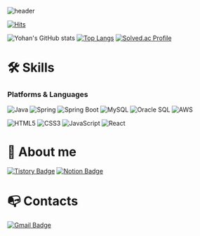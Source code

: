 ![header](https://capsule-render.vercel.app/api?type=transparent&color=auto&height=120&section=header&text=Hi%20there)

[![Hits](https://hits.seeyoufarm.com/api/count/incr/badge.svg?url=https%3A%2F%2Fgithub.com%2Fjkim6115&count_bg=%2379C83D&title_bg=%23555555&icon=&icon_color=%23E7E7E7&title=views&edge_flat=false)](https://hits.seeyoufarm.com)

![Yohan's GitHub stats](https://github-readme-stats.vercel.app/api?username=jkim6115&show_icons=true&bg_color=00000000) [![Top Langs](https://github-readme-stats.vercel.app/api/top-langs/?username=jkim6115&layout=compact)](https://github.com/jkim6115/github-readme-stats) [![Solved.ac Profile](http://mazassumnida.wtf/api/v2/generate_badge?boj=jkim6115)](https://solved.ac/jkim6115/)

# 🛠️ Skills
### Platforms & Languages
![Java](https://img.shields.io/badge/Java-007396.svg?&style=for-the-badge&logo=Java&logoColor=white)
![Spring](https://img.shields.io/badge/Spring-6DB33F.svg?&style=for-the-badge&logo=Spring&logoColor=white)
![Spring Boot](https://img.shields.io/badge/spring%20boot-6DB33F.svg?&style=for-the-badge&logo=springboot&logoColor=white)
![MySQL](https://img.shields.io/badge/MySQL-4479A1.svg?&style=for-the-badge&logo=MySQL&logoColor=white)
![Oracle SQL](https://img.shields.io/badge/Oracle%20SQL-F80000.svg?&style=for-the-badge&logo=Oracle&logoColor=white)
![AWS](https://img.shields.io/badge/AWS-232F3E.svg?&style=for-the-badge&logo=amazonaws&logoColor=white)

![HTML5](https://img.shields.io/badge/HTML5-E34F26.svg?&style=for-the-badge&logo=HTML5&logoColor=white)
![CSS3](https://img.shields.io/badge/CSS3-1572B6.svg?&style=for-the-badge&logo=CSS3&logoColor=white)
![JavaScript](https://img.shields.io/badge/JavaScript-F7DF1E.svg?&style=for-the-badge&logo=JavaScript&logoColor=white)
![React](https://img.shields.io/badge/React-61DAFB.svg?&style=for-the-badge&logo=React&logoColor=white)

# 💫 About me
[![Tistory Badge](http://img.shields.io/badge/Tistory-orange?style=for-the-badge&logo=Tistory&link=https://yhkim1.tistory.com/)](https://yhkim1.tistory.com/)
[![Notion Badge](https://img.shields.io/badge/Notion-000000?style=for-the-badge&logo=Notion&logoColor=white&link=https://serious-maple-bad.notion.site/87283530f9af4cf78f49392711905998)](https://serious-maple-bad.notion.site/87283530f9af4cf78f49392711905998)

# 📭 Contacts
[![Gmail Badge](https://img.shields.io/badge/Gmail-d14836?style=flat-square&logo=Gmail&logoColor=white&link=jkim6115@gmail.com)](mailto:jkim6115@gmail.com)

